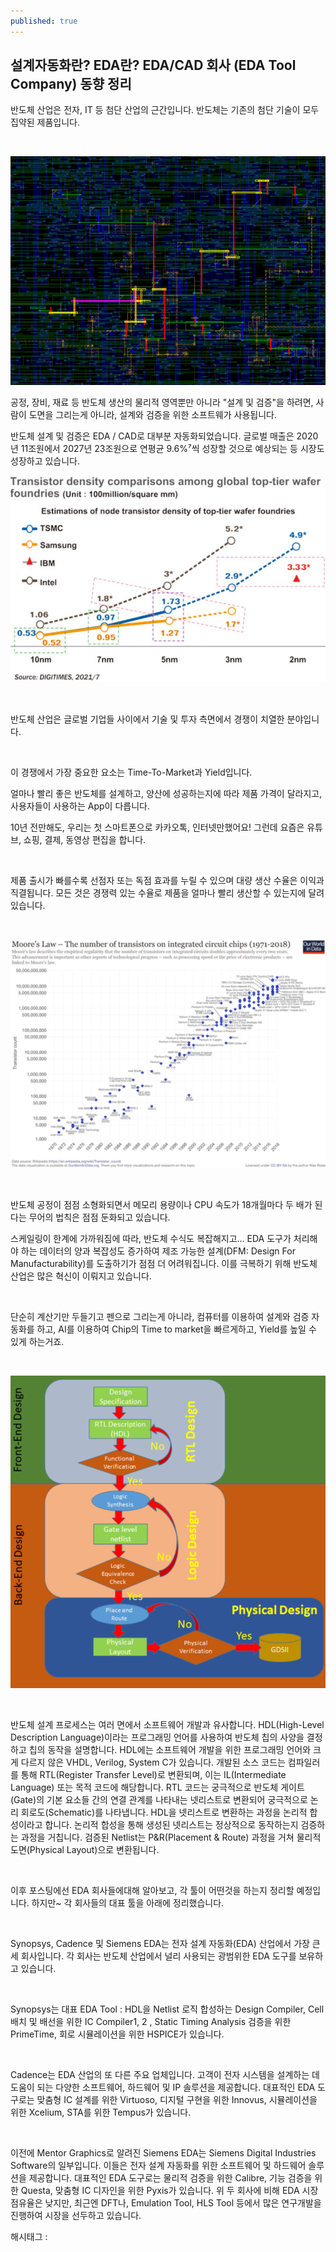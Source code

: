 ```yaml
---
published: true
---
```

## 설계자동화란? EDA란? EDA/CAD 회사 (EDA Tool Company) 동향 정리

반도체 산업은 전자, IT 등 첨단 산업의 근간입니다. 반도체는 기존의 첨단 기술이 모두 집약된 제품입니다.

​

![0](/assets/img/223183891919/0.png)

공정, 장비, 재료 등 반도체 생산의 물리적 영역뿐만 아니라 "설계 및 검증"을 하려면, 사람이 도면을 그리는게 아니라, 설계와 검증을 위한 소프트웨가 사용됩니다.

반도체 설계 및 검증은 EDA / CAD로 대부분 자동화되었습니다. 글로벌 매출은 2020년 11조원에서 2027년 23조원으로 연평균 9.6%⁷씩 성장할 것으로 예상되는 등 시장도 성장하고 있습니다.

![1](/assets/img/223183891919/1.png)

​

반도체 산업은 글로벌 기업들 사이에서 기술 및 투자 측면에서 경쟁이 치열한 분야입니다.

​

이 경쟁에서 가장 중요한 요소는 Time-To-Market과 Yield입니다.

얼마나 빨리 좋은 반도체를 설계하고, 양산에 성공하는지에 따라 제품 가격이 달라지고, 사용자들이 사용하는 App이 다릅니다. 

10년 전만해도, 우리는 첫 스마트폰으로 카카오톡, 인터넷만했어요! 그런데 요즘은 유튜브, 쇼핑, 결제, 동영상 편집을 합니다.

​

제품 출시가 빠를수록 선점자 또는 독점 효과를 누릴 수 있으며 대량 생산 수율은 이익과 직결됩니다. 모든 것은 경쟁력 있는 수율로 제품을 얼마나 빨리 생산할 수 있는지에 달려 있습니다.

​

![2](/assets/img/223183891919/2.png)

​

반도체 공정이 점점 소형화되면서 메모리 용량이나 CPU 속도가 18개월마다 두 배가 된다는 무어의 법칙은 점점 둔화되고 있습니다.

스케일링이 한계에 가까워짐에 따라, 반도체 수식도 복잡해지고... EDA 도구가 처리해야 하는 데이터의 양과 복잡성도 증가하여 제조 가능한 설계(DFM: Design For Manufacturability)를 도출하기가 점점 더 어려워집니다. 이를 극복하기 위해 반도체 산업은 많은 혁신이 이뤄지고 있습니다.

​

단순히 계산기만 두들기고 펜으로 그리는게 아니라, 컴퓨터를 이용하여 설계와 검증 자동화를 하고, AI를 이용하여 Chip의 Time to market을 빠르게하고, Yield를 높일 수 있게 하는거죠.

​

![3](/assets/img/223183891919/3.png)

​

반도체 설계 프로세스는 여러 면에서 소프트웨어 개발과 유사합니다. HDL(High-Level Description Language)이라는 프로그래밍 언어를 사용하여 반도체 칩의 사양을 결정하고 칩의 동작을 설명합니다. HDL에는 소프트웨어 개발을 위한 프로그래밍 언어와 크게 다르지 않은 VHDL, Verilog, System C가 있습니다. 개발된 소스 코드는 컴파일러를 통해 RTL(Register Transfer Level)로 변환되며, 이는 IL(Intermediate Language) 또는 목적 코드에 해당합니다. RTL 코드는 궁극적으로 반도체 게이트(Gate)의 기본 요소들 간의 연결 관계를 나타내는 넷리스트로 변환되어 궁극적으로 논리 회로도(Schematic)를 나타냅니다. HDL을 넷리스트로 변환하는 과정을 논리적 합성이라고 합니다. 논리적 합성을 통해 생성된 넷리스트는 정상적으로 동작하는지 검증하는 과정을 거칩니다. 검증된 Netlist는 P&R(Placement & Route) 과정을 거쳐 물리적 도면(Physical Layout)으로 변환됩니다.

​

이후 포스팅에선 EDA 회사들에대해 알아보고, 각 툴이 어떤것을 하는지 정리할 예정입니다. 하지만~ 각 회사들의 대표 툴을 아래에 정리했습니다.

​

Synopsys, Cadence 및 Siemens EDA는 전자 설계 자동화(EDA) 산업에서 가장 큰 세 회사입니다. 각 회사는 반도체 산업에서 널리 사용되는 광범위한 EDA 도구를 보유하고 있습니다.

​

Synopsys는 대표 EDA Tool : HDL을 Netlist 로직 합성하는 Design Compiler, Cell 배치 및 배선을 위한 IC Compiler1, 2 , Static Timing Analysis 검증을 위한 PrimeTime, 회로 시뮬레이션을 위한 HSPICE가 있습니다.

​

Cadence는 EDA 산업의 또 다른 주요 업체입니다. 고객이 전자 시스템을 설계하는 데 도움이 되는 다양한 소프트웨어, 하드웨어 및 IP 솔루션을 제공합니다. 대표적인 EDA 도구로는 맞춤형 IC 설계를 위한 Virtuoso, 디지털 구현을 위한 Innovus, 시뮬레이션을 위한 Xcelium, STA를 위한 Tempus가 있습니다.

​

이전에 Mentor Graphics로 알려진 Siemens EDA는 Siemens Digital Industries Software의 일부입니다. 이들은 전자 설계 자동화를 위한 소프트웨어 및 하드웨어 솔루션을 제공합니다. 대표적인 EDA 도구로는 물리적 검증을 위한 Calibre, 기능 검증을 위한 Questa, 맞춤형 IC 디자인을 위한 Pyxis가 있습니다. 위 두 회사에 비해 EDA 시장 점유율은 낮지만, 최근엔 DFT나, Emulation Tool, HLS Tool 등에서 많은 연구개발을 진행하여 시장을 선두하고 있습니다.

 해시태그 : 